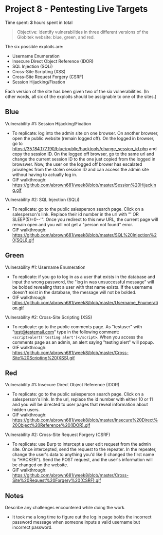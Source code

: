 # Project 8 - Pentesting Live Targets

Time spent: **3** hours spent in total

> Objective: Identify vulnerabilities in three different versions of the Globitek website: blue, green, and red.

The six possible exploits are:
* Username Enumeration
* Insecure Direct Object Reference (IDOR)
* SQL Injection (SQLi)
* Cross-Site Scripting (XSS)
* Cross-Site Request Forgery (CSRF)
* Session Hijacking/Fixation

Each version of the site has been given two of the six vulnerabilities. (In other words, all six of the exploits should be assignable to one of the sites.)

## Blue

Vulnerability #1: Session Hijacking/Fixation
- To replicate: log into the admin site on one browser. On another browser, open the public website (remain logged off). On the logged in browser, go to https://35.184.177.190/blue/public/hacktools/change_session_id.php and copy the session ID. On the logged off browser, go to the same url and change the current session ID to the one just copied from the logged in browswer. Now, the user on the logged off brower has escalated privaleges from the stolen session ID and can access the admin site without having to actually log in.
- GIF walkthrough: https://github.com/abrown681/week8/blob/master/Session%20Hijacking.gif

Vulnerability #2: SQL Injection (SQLi)
- To replicate: go to the public salesperson search page. Click on a salesperson's link. Replace their id number in the url with "' OR SLEEP(5)=0--'". Once you redirect to this new URL, the current page will remain open and you will not get a "person not found" error.
- GIF walkthrough: https://github.com/abrown681/week8/blob/master/SQL%20Injection%20(SQLi).gif


## Green

Vulnerability #1: Username Enumeration
- To replicate: if you go to log in as a user that exists in the database and input the wrong password, the "log in was unsuccessful message" will be bolded revealing that a user with that name exists. If the username doesn't exist in the database, the message will not be bolded.
- GIF walkthrough: https://github.com/abrown681/week8/blob/master/Username_Enumeration.gif

Vulnerability #2: Cross-Site Scripting (XSS)
- To replicate: go to the public comments page. As "testuser" with "test@testemail.com" type in the following comment: `<script>alert('testing alert')</script>`. When you access the comments page as an admin, an alert saying "testing alert" will popup.
- GIF walkthrough: https://github.com/abrown681/week8/blob/master/Cross-Site%20Scripting%20(XSS).gif


## Red

Vulnerability #1: Insecure Direct Object Reference (IDOR)
- To replicate: go to the public salesperson search page. Click on a salesperson's link. In the url, replace the id number with either 10 or 11 and you will be directed to user pages that reveal information about hidden users.
- GIF walkthrough: https://github.com/abrown681/week8/blob/master/Insecure%20Direct%20Object%20Reference%20(IDOR).gif

Vulnerability #2: Cross-Site Request Forgery (CSRF)
- To replicate: use Burp to intercept a user edit request from the admin site. Once intercepted, send the request to the repeater. In the repeater, change the user's data to anything you'd like (I changed the first name to "HACKER"). Send the POST request, and the user's information will be changed on the website. 
- GIF walkthrough: https://github.com/abrown681/week8/blob/master/Cross-Site%20Request%20Forgery%20(CSRF).gif


## Notes

Describe any challenges encountered while doing the work.

- It took me a long time to figure out the log in page bolds the incorrect password message when someone inputs a valid username but incorrect password.  

